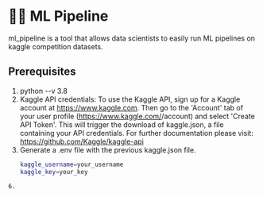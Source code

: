 # 🧑‍🔬 ML Pipeline

ml_pipeline is a tool that allows data scientists to easily run ML pipelines on kaggle competition datasets.

## Prerequisites
1. python --v 3.8
2. Kaggle API credentials: To use the Kaggle API, sign up for a Kaggle account at https://www.kaggle.com. Then go to the 'Account' tab of your user profile (https://www.kaggle.com/<username>/account) and select 'Create API Token'. This will trigger the download of kaggle.json, a file containing your API credentials. 
  For further documentation please visit: https://github.com/Kaggle/kaggle-api
4. Generate a .env file with the previous kaggle.json file. 
    ```bash
    kaggle_username=your_username
    kaggle_key=your_key   
  ```
6. 
